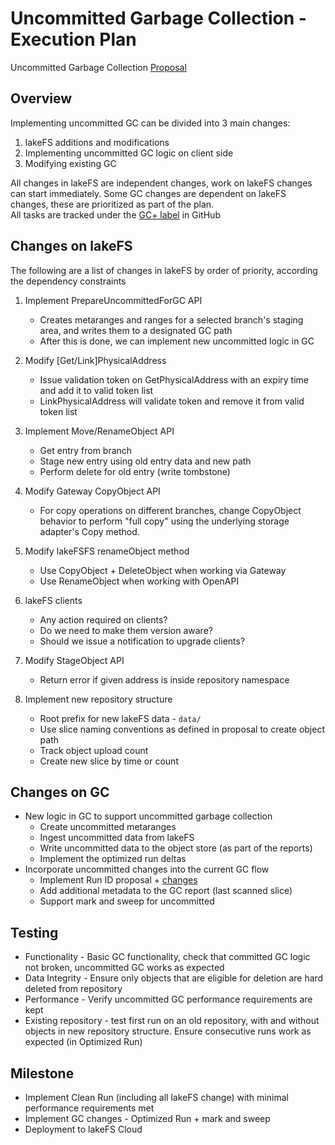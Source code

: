 # Uncommitted Garbage Collection - Execution Plan

Uncommitted Garbage Collection [Proposal](link-to-proposal)

## Overview

Implementing uncommitted GC can be divided into 3 main changes:
1. lakeFS additions and modifications
2. Implementing uncommitted GC logic on client side
3. Modifying existing GC

All changes in lakeFS are independent changes, work on lakeFS changes can start immediately.
Some GC changes are dependent on lakeFS changes, these are prioritized as part of the plan.  
All tasks are tracked under the [GC+ label](https://github.com/treeverse/lakeFS/labels/GC%2B) in GitHub

## Changes on lakeFS

The following are a list of changes in lakeFS by order of priority, according the dependency constraints 

1. Implement PrepareUncommittedForGC API
   - Creates metaranges and ranges for a selected branch's staging area, and writes them to a designated GC path
   - After this is done, we can implement new uncommitted logic in GC

2. Modify [Get/Link]PhysicalAddress
    - Issue validation token on GetPhysicalAddress with an expiry time and add it to valid token list
    - LinkPhysicalAddress will validate token and remove it from valid token list

3. Implement Move/RenameObject API
    - Get entry from branch
    - Stage new entry using old entry data and new path 
    - Perform delete for old entry (write tombstone)

4. Modify Gateway CopyObject API
    - For copy operations on different branches, change CopyObject behavior to perform "full copy" using the underlying 
   storage adapter's Copy method.

5. Modify lakeFSFS renameObject method
    - Use CopyObject + DeleteObject when working via Gateway
    - Use RenameObject when working with OpenAPI

6. lakeFS clients
    - Any action required on clients?
    - Do we need to make them version aware?
    - Should we issue a notification to upgrade clients?

7. Modify StageObject API
    - Return error if given address is inside repository namespace

8. Implement new repository structure
    - Root prefix for new lakeFS data - `data/`
    - Use slice naming conventions as defined in proposal to create object path
    - Track object upload count
    - Create new slice by time or count

## Changes on GC

- New logic in GC to support uncommitted garbage collection
  - Create uncommitted metaranges
  - Ingest uncommitted data from lakeFS
  - Write uncommitted data to the object store (as part of the reports)
  - Implement the optimized run deltas
- Incorporate uncommitted changes into the current GC flow
  - Implement Run ID proposal + [changes](https://github.com/treeverse/lakeFS/issues/4469)
  - Add additional metadata to the GC report (last scanned slice)
  - Support mark and sweep for uncommitted 

## Testing

- Functionality - Basic GC functionality, check that committed GC logic not broken, uncommitted GC works as expected
- Data Integrity - Ensure only objects that are eligible for deletion are hard deleted from repository
- Performance - Verify uncommitted GC performance requirements are kept
- Existing repository - test first run on an old repository, with and without objects in new repository structure. Ensure consecutive runs work as expected (in Optimized Run)

## Milestone

- Implement Clean Run (including all lakeFS change) with minimal performance requirements met
- Implement GC changes - Optimized Run + mark and sweep
- Deployment to lakeFS Cloud
